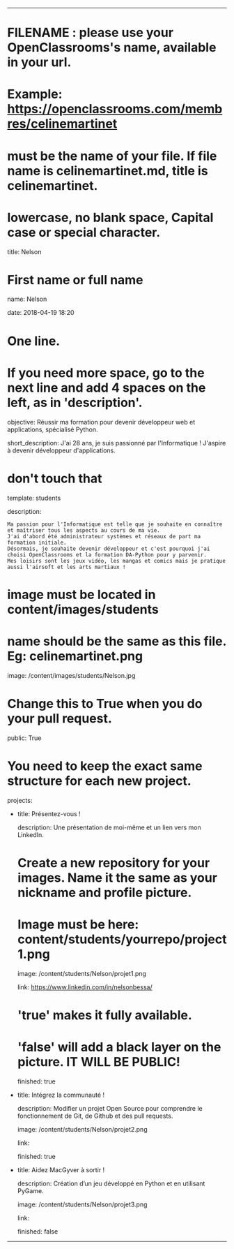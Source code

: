 ---


# FILENAME : please use your OpenClassrooms's name, available in your url.

# Example: https://openclassrooms.com/membres/celinemartinet

# must be the name of your file. If file name is celinemartinet.md, title is celinemartinet.

# lowercase, no blank space, Capital case or special character.

title: Nelson


# First name or full name

name: Nelson

date: 2018-04-19 18:20


# One line.

# If you need more space, go to the next line and add 4 spaces on the left, as in 'description'.

objective: Réussir ma formation pour devenir développeur web et applications, spécialisé Python.

short_description: J'ai 28 ans, je suis passionné par l'Informatique ! J'aspire à devenir développeur d'applications.


# don't touch that

template: students

description:

    Ma passion pour l'Informatique est telle que je souhaite en connaître et maîtriser tous les aspects au cours de ma vie.
	J'ai d'abord été administrateur systèmes et réseaux de part ma formation initiale.
	Désormais, je souhaite devenir développeur et c'est pourquoi j'ai choisi OpenClassrooms et la formation DA-Python pour y parvenir.
	Mes loisirs sont les jeux vidéo, les mangas et comics mais je pratique aussi l'airsoft et les arts martiaux !


# image must be located in content/images/students

# name should be the same as this file. Eg: celinemartinet.png

image: /content/images/students/Nelson.jpg


# Change this to True when you do your pull request.

public: True


# You need to keep the exact same structure for each new project.

projects:

  - title: Présentez-vous !

    description: Une présentation de moi-même et un lien vers mon LinkedIn.

    # Create a new repository for your images. Name it the same as your nickname and profile picture.

    # Image must be here: content/students/yourrepo/project1.png

    image: /content/students/Nelson/projet1.png

    link: https://www.linkedin.com/in/nelsonbessa/

    # 'true' makes it fully available.

    # 'false' will add a black layer on the picture. IT WILL BE PUBLIC!

    finished: true

  - title: Intégrez la communauté !

    description: Modifier un projet Open Source pour comprendre le fonctionnement de Git, de Github et des pull requests. 

    image: /content/students/Nelson/projet2.png

    link: 

    finished: true

  - title: Aidez MacGyver à sortir !

    description: Création d’un jeu développé en Python et en utilisant PyGame.

    image: /content/students/Nelson/projet3.png

    link: 

    finished: false

---